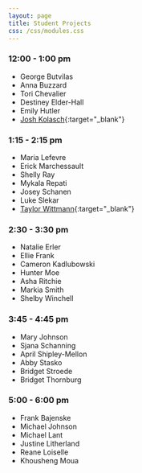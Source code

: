 ```yaml
---
layout: page
title: Student Projects
css: /css/modules.css
---
```


### 12:00 - 1:00 pm
* George Butvilas
* Anna Buzzard
* Tori Chevalier
* Destiney Elder-Hall
* Emily Hutler
* [Josh Kolasch](Student_Projects/Wittmann_FinalProject.html){:target="_blank"}

### 1:15 - 2:15 pm
* Maria Lefevre
* Erick Marchessault
* Shelly Ray
* Mykala Repati
* Josey Schanen
* Luke Slekar
* [Taylor Wittmann](Student_Projects/Kolasch-Final-Project.html){:target="_blank"}

### 2:30 - 3:30 pm
* Natalie Erler
* Ellie Frank
* Cameron Kadlubowski
* Hunter Moe
* Asha Ritchie
* Markia Smith
* Shelby Winchell

### 3:45 - 4:45 pm
* Mary Johnson
* Sjana Schanning
* April Shipley-Mellon
* Abby Stasko
* Bridget Stroede
* Bridget Thornburg

### 5:00 - 6:00 pm
* Frank Bajenske
* Michael Johnson
* Michael Lant
* Justine Litherland
* Reane Loiselle
* Khousheng Moua